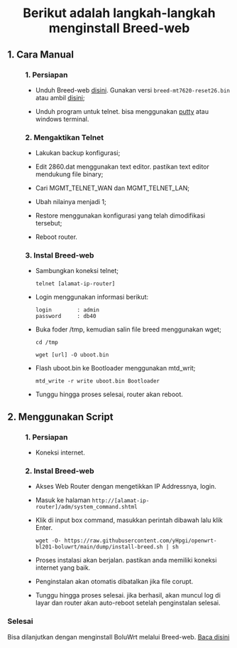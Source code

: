 <div align=center>
<h1>Berikut adalah langkah-langkah menginstall Breed-web</h1>
</div>

## 1. Cara Manual

<dl>
<dd>

### 1. Persiapan

* Unduh Breed-web [disini](https://breed.hackpascal.net/). Gunakan versi `breed-mt7620-reset26.bin` atau ambil [disini](dump/breed-mt7620-reset26.bin);

* Unduh program untuk telnet. bisa menggunakan [putty](https://www.putty.org/) atau windows terminal.

### 2. Mengaktikan Telnet

* Lakukan backup konfigurasi;

* Edit 2860.dat menggunakan text editor. pastikan text editor mendukung file binary;

* Cari MGMT_TELNET_WAN dan MGMT_TELNET_LAN;

* Ubah nilainya menjadi 1;

* Restore menggunakan konfigurasi yang telah dimodifikasi tersebut;

* Reboot router.

### 3. Instal Breed-web

* Sambungkan koneksi telnet;
    ```
    telnet [alamat-ip-router]
    ```

* Login menggunakan informasi berikut:
    ```
    login        : admin
    password     : db40
    ```

* Buka foder /tmp, kemudian salin file breed menggunakan wget;
    ```
    cd /tmp

    wget [url] -O uboot.bin
    ```

* Flash uboot.bin ke Bootloader menggunakan mtd_writ;
    ```
    mtd_write -r write uboot.bin Bootloader
    ```

* Tunggu hingga proses selesai, router akan reboot.

</dd>
</dl>

## 2. Menggunakan Script

<dl>
<dd>

### 1. Persiapan
* Koneksi internet.

### 2. Instal Breed-web
* Akses Web Router dengan mengetikkan IP Addressnya, login.

* Masuk ke halaman `http://[alamat-ip-router]/adm/system_command.shtml`

* Klik di input box command, masukkan perintah dibawah lalu klik Enter.

    ```
    wget -O- https://raw.githubusercontent.com/yHpgi/openwrt-bl201-boluwrt/main/dump/install-breed.sh | sh
    ```

* Proses instalasi akan berjalan. pastikan anda memiliki koneksi internet yang baik.

* Penginstalan akan otomatis dibatalkan jika file corupt.

* Tunggu hingga proses selesai. jika berhasil, akan muncul log di layar dan router akan auto-reboot setelah penginstalan selesai.

</dd>
</dl>

### Selesai

Bisa dilanjutkan dengan menginstall BoluWrt melalui Breed-web.
[Baca disini](https://github.com/yHpgi/openwrt-bl201-boluwrt#1-menggunakan-breed-web)